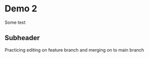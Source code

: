 # Demo 2

Some text

## Subheader

Practicing editing on feature branch and merging on to main branch